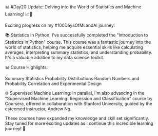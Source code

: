 📊 #Day20 Update: Delving into the World of Statistics and Machine Learning! 📈🤖

Exciting progress on my #100DaysOfMLandAI journey:

📚 Statistics in Python: I've successfully completed the "Introduction to Statistics in Python" course. This course was a fantastic journey into the world of statistics, helping me acquire essential skills like calculating averages, interpreting summary statistics, and understanding probability. It's a valuable addition to my data science toolkit.

📊 Course Highlights:

Summary Statistics
Probability Distributions
Random Numbers and Probability
Correlation and Experimental Design

🌐 Supervised Machine Learning: In parallel, I'm also advancing in the "Supervised Machine Learning: Regression and Classification" course by Coursera, offered in collaboration with Stanford University, guided by the esteemed instructor, Andrew Ng.

These courses have expanded my knowledge and skill set significantly. Stay tuned for more exciting updates as I continue this incredible learning journey! 🚀
